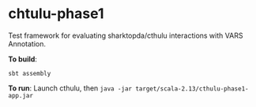 # chtulu-phase1

Test framework for evaluating sharktopda/cthulu interactions with VARS Annotation.

__To build__: 

`sbt assembly`

__To run__: Launch cthulu, then `java -jar target/scala-2.13/cthulu-phase1-app.jar`

